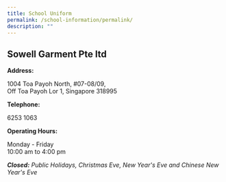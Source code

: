 ```yaml
---
title: School Uniform
permalink: /school-information/permalink/
description: ""
---
```

## Sowell Garment Pte ltd
**Address:**

1004 Toa Payoh North, #07-08/09,  
Off Toa Payoh Lor 1, Singapore 318995

**Telephone:**  

6253 1063

**Operating Hours:**  

Monday - Friday   
10:00 am to 4:00 pm

_**Closed:** Public Holidays, Christmas Eve, New Year's Eve and Chinese New Year's Eve_